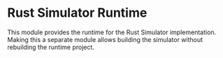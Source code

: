 # Rust Simulator Runtime

This module provides the runtime for the Rust Simulator implementation.
Making this a separate module allows building the simulator without
rebuilding the runtime project.
